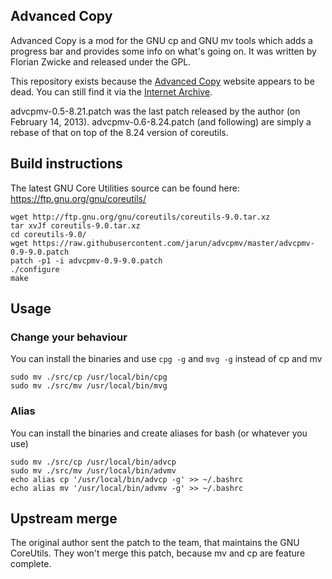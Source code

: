 ## Advanced Copy ##

Advanced Copy is a mod for the GNU cp and GNU mv tools which adds a progress bar and provides some info on what's going on. It was written by Florian Zwicke and released under the GPL.

This repository exists because the [Advanced Copy](http://beatex.org/web/advancedcopy.html) website appears to be dead. You can still find it via the [Internet Archive](https://web.archive.org/web/20131115171331/http://beatex.org/web/advancedcopy.html).

advcpmv-0.5-8.21.patch was the last patch released by the author (on February 14, 2013). advcpmv-0.6-8.24.patch (and following) are simply a rebase of that on top of the 8.24 version of coreutils.

## Build instructions

The latest GNU Core Utilities source can be found here: https://ftp.gnu.org/gnu/coreutils/

```
wget http://ftp.gnu.org/gnu/coreutils/coreutils-9.0.tar.xz
tar xvJf coreutils-9.0.tar.xz
cd coreutils-9.0/
wget https://raw.githubusercontent.com/jarun/advcpmv/master/advcpmv-0.9-9.0.patch
patch -p1 -i advcpmv-0.9-9.0.patch
./configure
make
```

## Usage

### Change your behaviour

You can install the binaries and use `cpg -g` and `mvg -g` instead of cp and mv

```
sudo mv ./src/cp /usr/local/bin/cpg
sudo mv ./src/mv /usr/local/bin/mvg
```

### Alias

You can install the binaries and create aliases for bash (or whatever you use)

```
sudo mv ./src/cp /usr/local/bin/advcp
sudo mv ./src/mv /usr/local/bin/advmv
echo alias cp '/usr/local/bin/advcp -g' >> ~/.bashrc
echo alias mv '/usr/local/bin/advmv -g' >> ~/.bashrc
```

## Upstream merge

The original author sent the patch to the team, that maintains the GNU CoreUtils. They won't merge this patch, because mv and cp are feature complete.
